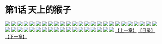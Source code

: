 # 第1话 天上的猴子
![](https://s1.baozimh.com/scomic/sanyanxiaotianlu-samanhua/0/0-0pnb/1.jpg)
![](https://s1.baozimh.com/scomic/sanyanxiaotianlu-samanhua/0/0-0pnb/2.jpg)
![](https://s1.baozimh.com/scomic/sanyanxiaotianlu-samanhua/0/0-0pnb/3.jpg)
![](https://s1.baozimh.com/scomic/sanyanxiaotianlu-samanhua/0/0-0pnb/4.jpg)
![](https://s1.baozimh.com/scomic/sanyanxiaotianlu-samanhua/0/0-0pnb/5.jpg)
![](https://s1.baozimh.com/scomic/sanyanxiaotianlu-samanhua/0/0-0pnb/6.jpg)
![](https://s1.baozimh.com/scomic/sanyanxiaotianlu-samanhua/0/0-0pnb/7.jpg)
![](https://s1.baozimh.com/scomic/sanyanxiaotianlu-samanhua/0/0-0pnb/8.jpg)
![](https://s1.baozimh.com/scomic/sanyanxiaotianlu-samanhua/0/0-0pnb/9.jpg)
![](https://s1.baozimh.com/scomic/sanyanxiaotianlu-samanhua/0/0-0pnb/10.jpg)
![](https://s1.baozimh.com/scomic/sanyanxiaotianlu-samanhua/0/0-0pnb/11.jpg)
![](https://s1.baozimh.com/scomic/sanyanxiaotianlu-samanhua/0/0-0pnb/12.jpg)
![](https://s1.baozimh.com/scomic/sanyanxiaotianlu-samanhua/0/0-0pnb/13.jpg)
![](https://s1.baozimh.com/scomic/sanyanxiaotianlu-samanhua/0/0-0pnb/14.jpg)
![](https://s1.baozimh.com/scomic/sanyanxiaotianlu-samanhua/0/0-0pnb/15.jpg)
![](https://s1.baozimh.com/scomic/sanyanxiaotianlu-samanhua/0/0-0pnb/16.jpg)
![](https://s1.baozimh.com/scomic/sanyanxiaotianlu-samanhua/0/0-0pnb/17.jpg)
![](https://s1.baozimh.com/scomic/sanyanxiaotianlu-samanhua/0/0-0pnb/18.jpg)
![](https://s1.baozimh.com/scomic/sanyanxiaotianlu-samanhua/0/0-0pnb/19.jpg)
![](https://s1.baozimh.com/scomic/sanyanxiaotianlu-samanhua/0/0-0pnb/20.jpg)
![](https://s1.baozimh.com/scomic/sanyanxiaotianlu-samanhua/0/0-0pnb/21.jpg)
![](https://s1.baozimh.com/scomic/sanyanxiaotianlu-samanhua/0/0-0pnb/22.jpg)
![](https://s1.baozimh.com/scomic/sanyanxiaotianlu-samanhua/0/0-0pnb/23.jpg)
![](https://s1.baozimh.com/scomic/sanyanxiaotianlu-samanhua/0/0-0pnb/24.jpg)
![](https://s1.baozimh.com/scomic/sanyanxiaotianlu-samanhua/0/0-0pnb/25.jpg)
![](https://s1.baozimh.com/scomic/sanyanxiaotianlu-samanhua/0/0-0pnb/26.jpg)
![](https://s1.baozimh.com/scomic/sanyanxiaotianlu-samanhua/0/0-0pnb/27.jpg)
![](https://s1.baozimh.com/scomic/sanyanxiaotianlu-samanhua/0/0-0pnb/28.jpg)
![](https://s1.baozimh.com/scomic/sanyanxiaotianlu-samanhua/0/0-0pnb/29.jpg)
![](https://s1.baozimh.com/scomic/sanyanxiaotianlu-samanhua/0/0-0pnb/30.jpg)
![](https://s1.baozimh.com/scomic/sanyanxiaotianlu-samanhua/0/0-0pnb/31.jpg)
![](https://s1.baozimh.com/scomic/sanyanxiaotianlu-samanhua/0/0-0pnb/32.jpg)
![](https://s1.baozimh.com/scomic/sanyanxiaotianlu-samanhua/0/0-0pnb/33.jpg)
![](https://s1.baozimh.com/scomic/sanyanxiaotianlu-samanhua/0/0-0pnb/34.jpg)
![](https://s1.baozimh.com/scomic/sanyanxiaotianlu-samanhua/0/0-0pnb/35.jpg)
![](https://s1.baozimh.com/scomic/sanyanxiaotianlu-samanhua/0/0-0pnb/36.jpg)
![](https://s1.baozimh.com/scomic/sanyanxiaotianlu-samanhua/0/0-0pnb/37.jpg)
![](https://s1.baozimh.com/scomic/sanyanxiaotianlu-samanhua/0/0-0pnb/38.jpg)
![](https://s1.baozimh.com/scomic/sanyanxiaotianlu-samanhua/0/0-0pnb/39.jpg)
![](https://s1.baozimh.com/scomic/sanyanxiaotianlu-samanhua/0/0-0pnb/40.jpg)
![](https://s1.baozimh.com/scomic/sanyanxiaotianlu-samanhua/0/0-0pnb/41.jpg)
![](https://s1.baozimh.com/scomic/sanyanxiaotianlu-samanhua/0/0-0pnb/42.jpg)
![](https://s1.baozimh.com/scomic/sanyanxiaotianlu-samanhua/0/0-0pnb/43.jpg)
[【上一章】](./README.md)
[【目录】](./README.md)
[【下一章】](./2.md)
